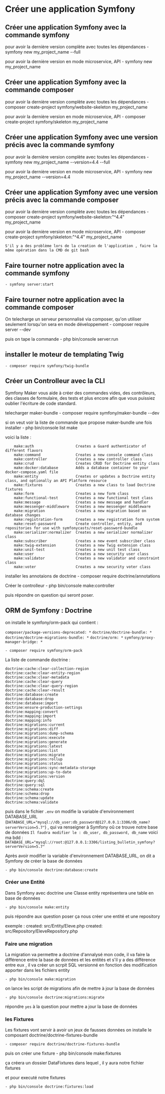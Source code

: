 # Créer une application Symfony


## Créer une application Symfony avec la commande symfony

pour avoir la dernière version complète avec toutes les dépendances
    - symfony new my_project_name --full

pour avoir la dernière version en mode microservice, API
    - symfony new my_project_name


## Créer une application Symfony avec la commande composer

pour avoir la dernière version complète avec toutes les dépendances
    - composer create-project symfony/website-skeleton my_project_name

pour avoir la dernière version en mode microservice, API
    - composer create-project symfony/skeleton my_project_name

## Créer une application Symfony avec une version précis avec la commande symfony

pour avoir la dernière version complète avec toutes les dépendances
    - symfony new my_project_name --version=4.4 --full

pour avoir la dernière version en mode microservice, API
    - symfony new my_project_name --version=4.4


## Créer une application Symfony avec une version précis avec la commande composer

pour avoir la dernière version complète avec toutes les dépendances
    - composer create-project symfony/website-skeleton:"^4.4" my_project_name

pour avoir la dernière version en mode microservice, API
    - composer create-project symfony/skeleton:"^4.4" my_project_name

`S'il y a des problème lors de la creation de l'application , faire la même opération dans la CMD de git bash`


## Faire tourner notre application avec la commande symfony

    - symfony server:start

## Faire tourner notre application avec la commande composer

On telecharge un serveur personnalisé via composer, qu'on utiliser seulement lorsqu'on sera en mode développement
    - composer require server --dev

puis on tape la commande
    - php bin/console server:run


## installer le moteur de templating Twig
    - composer require symfony/twig-bundle

## Créer un Controlleur avec la CLI

Symfony Maker vous aide à créer des commandes vides, des contrôleurs, 
des classes de formulaire, des tests et plus encore afin que vous puissiez oublier l'écriture de code standard.

telecharger maker-bundle
    - composer require symfony/maker-bundle --dev

si on veut voir la liste de commande que propose maker-bundle une fois installer
    - php bin/console list make

voici la liste :

        make:auth                   Creates a Guard authenticator of different flavors
        make:command                Creates a new console command class
        make:controller             Creates a new controller class
        make:crud                   Creates CRUD for Doctrine entity class
        make:docker:database        Adds a database container to your docker-compose.yaml file
        make:entity                 Creates or updates a Doctrine entity class, and optionally an API Platform resource
        make:fixtures               Creates a new class to load Doctrine fixtures
        make:form                   Creates a new form class
        make:functional-test        Creates a new functional test class
        make:message                Creates a new message and handler
        make:messenger-middleware   Creates a new messenger middleware
        make:migration              Creates a new migration based on database changes
        make:registration-form      Creates a new registration form system
        make:reset-password         Create controller, entity, and repositories for use with symfonycasts/reset-password-bundle   
        make:serializer:normalizer  Creates a new serializer normalizer class
        make:subscriber             Creates a new event subscriber class
        make:twig-extension         Creates a new Twig extension class
        make:unit-test              Creates a new unit test class
        make:user                   Creates a new security user class
        make:validator              Creates a new validator and constraint class
        make:voter                  Creates a new security voter class

installer les annotaions de doctrine
    - composer require doctrine/annotations

Créer le controlleur
    - php bin/console make:controller

puis répondre on question qui seront poser.


## ORM de Symfony : Doctrine

on installe le symfony/orm-pack qui contient :

`composer/package-versions-deprecated: *`
`doctrine/doctrine-bundle: *`
`doctrine/doctrine-migrations-bundle: *`
`doctrine/orm: *`
`symfony/proxy-manager-bridge: *`

    - composer require symfony/orm-pack

La liste de commande doctrine :

    doctrine:cache:clear-collection-region     
    doctrine:cache:clear-entity-region
    doctrine:cache:clear-metadata
    doctrine:cache:clear-query
    doctrine:cache:clear-query-region
    doctrine:cache:clear-result
    doctrine:database:create
    doctrine:database:drop
    doctrine:database:import
    doctrine:ensure-production-settings        
    doctrine:mapping:convert
    doctrine:mapping:import
    doctrine:mapping:info
    doctrine:migrations:current
    doctrine:migrations:diff
    doctrine:migrations:dump-schema
    doctrine:migrations:execute
    doctrine:migrations:generate
    doctrine:migrations:latest
    doctrine:migrations:list
    doctrine:migrations:migrate
    doctrine:migrations:rollup
    doctrine:migrations:status
    doctrine:migrations:sync-metadata-storage  
    doctrine:migrations:up-to-date
    doctrine:migrations:version
    doctrine:query:dql
    doctrine:query:sql
    doctrine:schema:create
    doctrine:schema:drop
    doctrine:schema:update
    doctrine:schema:validate

puis dans le fichier `.env` on modifie la variable d'environnement DATABASE_URL
(`DATABASE_URL="mysql://db_user:db_password@127.0.0.1:3306/db_name?serverVersion=5.7"`) , 
qui va renseigner à Symfony oû ce trouve notre base de données
`Il faudra modifier le : db_user, db_password, db_name`
voici ma bdd : `DATABASE_URL="mysql://root:@127.0.0.1:3306/listing_bulletin_symfony?serverVersion=5.7"`

Après avoir modifier la variable d'environnement DATABASE_URL, on dit a Symfony de créer la base de données

    - php bin/console doctrine:database:create

### Créer une Entité

Dans Symfony avec doctrine une Classe entity représentera une table en base de données

    - php bin/console make:entity

puis répondre aux question poser
ça nous créer une entité et une repository

exemple : 
    created: src/Entity/Eleve.php
    created: src/Repository/EleveRepository.php

### Faire une migration

La migration va permettre a doctrine d'annalysé mon code, il va faire la différence entre la base de données et les entités 
et s'il y a des différence entre eux , il va créer un scrpit SQL versionné en fonction des modification apporter dans les fichiers entity

    - php bin/console make:migration

on lance les script de migrations afin de mettre à jour la base de données

    - php bin/console doctrine:migrations:migrate

répondre `yes` à la question pour mettre a jour la base de données

### les Fixtures

Les fixtures vont servir à avoir un jeux de fausses données
on installe le composant doctrine/doctrine-fixtures-bundle

    - composer require doctrine/doctrine-fixtures-bundle

puis on créer une fixture
    - php bin/console make:fixtures

ça créera un dossier DataFixtures dans lequel , il y aura notre fichier fixtures

et pour executé notre fixtures 

    - php bin/console doctrine:fixtures:load